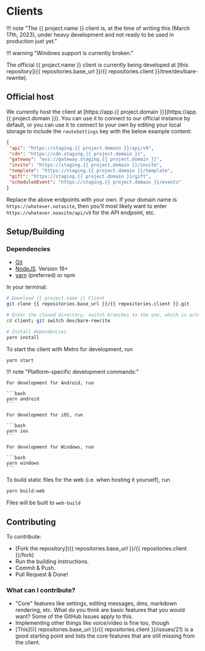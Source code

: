 # Clients

!!! note "The {{ project.name }} client is, at the time of writing this (March 17th, 2023), under heavy development and not ready to be used in production just yet."

!!! warning "Windows support is currently broken."

The official {{ project.name }} client is currently being developed at [this repository]({{ repositories.base_url }}/{{ repositories.client }}/tree/dev/bare-rewrite).

## Official host

We currently host the client at [https://app.{{ project.domain }}](https://app.{{ project.domain }}).
You can use it to connect to our official instance by default,
or you can use it to connect to your own by editing your local storage to include the `routeSettings` key with the below example content:

```json
{
 "api": "https://staging.{{ project.domain }}/api/v9",
 "cdn": "https://cdn.staging.{{ project.domain }}",
 "gateway": "wss://gateway.staging.{{ project.domain }}",
 "invite": "https://staging.{{ project.domain }}/invite",
 "template": "https://staging.{{ project.domain }}/template",
 "gift": "https://staging.{{ project.domain }}/gift",
 "scheduledEvent": "https://staging.{{ project.domain }}/events"
}
```

Replace the above endpoints with your own. If your domain name is `https://whatever.notasite`, then you'll most likely want to enter
`https://whatever.noasite/api/v9` for the API endpoint, etc.

## Setup/Building

### Dependencies

- [Git](https://git-scm.com/)
- [NodeJS](https://nodejs.org). Version 16+
- [yarn](https://yarnpkg.com/) (preferred) or npm

In your terminal:

```bash
# Download {{ project.name }} Client
git clone {{ repositories.base_url }}/{{ repositories.client }}.git

# Enter the cloned directory, switch branches to the one, which is actually being developed
cd client; git switch dev/bare-rewrite

# Install dependencies
yarn install
```

To start the client with Metro for development, run

```bash
yarn start
```

!!! note "Platform-specific development commands:"

    For development for Android, run

    ```bash
    yarn android
    ```

    For development for iOS, run

    ```bash
    yarn ios
    ```

    For development for Windows, run

    ```bash
    yarn windows
    ```

To build static files for the web (i.e. when hosting it yourself), run

```bash
yarn build:web
```

Files will be built to `web-build`

## Contributing

To contribute:

- [Fork the repository]({{ repositories.base_url }}/{{ repositories.client }}/fork)
- Run the building instructions.
- Commit & Push.
- Pull Request & Done!

### What can I contribute?

- "Core" features like settings, editing messages, dms, markdown rendering, etc. What do you think are basic features that you would want? Some of the GitHub Issues apply to this.
- Implementing other things like voice/video is fine too, though
- [This]({{ repositories.base_url }}/{{ repositories.client }}/issues/21) is a good starting point and lists the core features that are still missing from the client.
